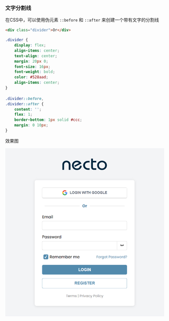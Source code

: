 ### 文字分割线

在CSS中，可以使用伪元素 `::before` 和 `::after` 来创建一个带有文字的分割线

```html
<div class="divider">Or</div>
```

```css
.divider {
    display: flex;
    align-items: center;
    text-align: center;
    margin: 20px 0;
    font-size: 16px;
    font-weight: bold;
    color: #528aad;
    align-items: center;
}

.divider::before,
.divider::after {
    content: '';
    flex: 1;
    border-bottom: 1px solid #ccc;
    margin: 0 10px;
}
```

效果图

![image-20240818233631403](./assets/image-20240818233631403.png)